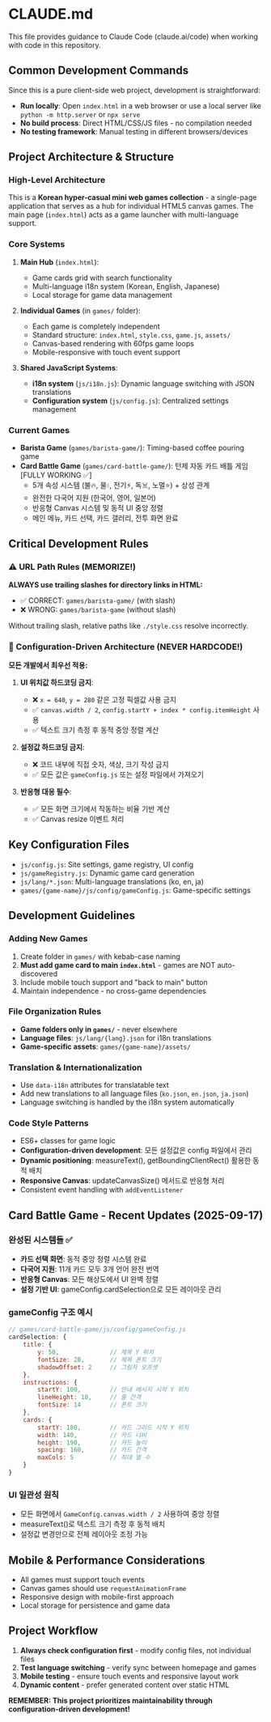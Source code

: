 # CLAUDE.md

This file provides guidance to Claude Code (claude.ai/code) when working with code in this repository.

## Common Development Commands

Since this is a pure client-side web project, development is straightforward:

- **Run locally**: Open `index.html` in a web browser or use a local server like `python -m http.server` or `npx serve`
- **No build process**: Direct HTML/CSS/JS files - no compilation needed
- **No testing framework**: Manual testing in different browsers/devices

## Project Architecture & Structure

### High-Level Architecture
This is a **Korean hyper-casual mini web games collection** - a single-page application that serves as a hub for individual HTML5 canvas games. The main page (`index.html`) acts as a game launcher with multi-language support.

### Core Systems

1. **Main Hub** (`index.html`):
   - Game cards grid with search functionality
   - Multi-language i18n system (Korean, English, Japanese)
   - Local storage for game data management

2. **Individual Games** (in `games/` folder):
   - Each game is completely independent
   - Standard structure: `index.html`, `style.css`, `game.js`, `assets/`
   - Canvas-based rendering with 60fps game loops
   - Mobile-responsive with touch event support

3. **Shared JavaScript Systems**:
   - **i18n system** (`js/i18n.js`): Dynamic language switching with JSON translations
   - **Configuration system** (`js/config.js`): Centralized settings management

### Current Games
- **Barista Game** (`games/barista-game/`): Timing-based coffee pouring game
- **Card Battle Game** (`games/card-battle-game/`): 턴제 자동 카드 배틀 게임 [FULLY WORKING ✅]
  - 5개 속성 시스템 (불🔥, 물💧, 전기⚡, 독☠️, 노멀⭐) + 상성 관계
  - 완전한 다국어 지원 (한국어, 영어, 일본어)
  - 반응형 Canvas 시스템 및 동적 UI 중앙 정렬
  - 메인 메뉴, 카드 선택, 카드 갤러리, 전투 화면 완료

## Critical Development Rules

### ⚠️ URL Path Rules (MEMORIZE!)
**ALWAYS use trailing slashes for directory links in HTML:**
- ✅ CORRECT: `games/barista-game/` (with slash)
- ❌ WRONG: `games/barista-game` (without slash)

Without trailing slash, relative paths like `./style.css` resolve incorrectly.

### 🔴 Configuration-Driven Architecture (NEVER HARDCODE!)
**모든 개발에서 최우선 적용:**

1. **UI 위치값 하드코딩 금지**:
   - ❌ `x = 640`, `y = 280` 같은 고정 픽셀값 사용 금지
   - ✅ `canvas.width / 2`, `config.startY + index * config.itemHeight` 사용
   - ✅ 텍스트 크기 측정 후 동적 중앙 정렬 계산

2. **설정값 하드코딩 금지**:
   - ❌ 코드 내부에 직접 숫자, 색상, 크기 작성 금지
   - ✅ 모든 값은 `gameConfig.js` 또는 설정 파일에서 가져오기

3. **반응형 대응 필수**:
   - ✅ 모든 화면 크기에서 작동하는 비율 기반 계산
   - ✅ Canvas resize 이벤트 처리

## Key Configuration Files

- `js/config.js`: Site settings, game registry, UI config
- `js/gameRegistry.js`: Dynamic game card generation
- `js/lang/*.json`: Multi-language translations (ko, en, ja)
- `games/{game-name}/js/config/gameConfig.js`: Game-specific settings

## Development Guidelines

### Adding New Games
1. Create folder in `games/` with kebab-case naming
2. **Must add game card to main `index.html`** - games are NOT auto-discovered
3. Include mobile touch support and "back to main" button
4. Maintain independence - no cross-game dependencies

### File Organization Rules
- **Game folders only in `games/`** - never elsewhere
- **Language files**: `js/lang/{lang}.json` for i18n translations
- **Game-specific assets**: `games/{game-name}/assets/`

### Translation & Internationalization
- Use `data-i18n` attributes for translatable text
- Add new translations to all language files (`ko.json`, `en.json`, `ja.json`)
- Language switching is handled by the i18n system automatically

### Code Style Patterns
- ES6+ classes for game logic
- **Configuration-driven development**: 모든 설정값은 config 파일에서 관리
- **Dynamic positioning**: measureText(), getBoundingClientRect() 활용한 동적 배치
- **Responsive Canvas**: updateCanvasSize() 메서드로 반응형 처리
- Consistent event handling with `addEventListener`

## Card Battle Game - Recent Updates (2025-09-17)

### 완성된 시스템들 ✅
- **카드 선택 화면**: 동적 중앙 정렬 시스템 완료
- **다국어 지원**: 11개 카드 모두 3개 언어 완전 번역
- **반응형 Canvas**: 모든 해상도에서 UI 완벽 정렬
- **설정 기반 UI**: gameConfig.cardSelection으로 모든 레이아웃 관리

### gameConfig 구조 예시
```javascript
// games/card-battle-game/js/config/gameConfig.js
cardSelection: {
    title: {
        y: 50,              // 제목 Y 위치
        fontSize: 28,       // 제목 폰트 크기
        shadowOffset: 2     // 그림자 오프셋
    },
    instructions: {
        startY: 100,        // 안내 메시지 시작 Y 위치
        lineHeight: 18,     // 줄 간격
        fontSize: 14        // 폰트 크기
    },
    cards: {
        startY: 180,        // 카드 그리드 시작 Y 위치
        width: 140,         // 카드 너비
        height: 190,        // 카드 높이
        spacing: 160,       // 카드 간격
        maxCols: 5          // 최대 열 수
    }
}
```

### UI 일관성 원칙
- 모든 화면에서 `GameConfig.canvas.width / 2` 사용하여 중앙 정렬
- measureText()로 텍스트 크기 측정 후 동적 배치
- 설정값 변경만으로 전체 레이아웃 조정 가능

## Mobile & Performance Considerations
- All games must support touch events
- Canvas games should use `requestAnimationFrame`
- Responsive design with mobile-first approach
- Local storage for persistence and game data

## Project Workflow
1. **Always check configuration first** - modify config files, not individual files
2. **Test language switching** - verify sync between homepage and games
3. **Mobile testing** - ensure touch events and responsive layout work
4. **Dynamic content** - prefer generated content over static HTML

**REMEMBER: This project prioritizes maintainability through configuration-driven development!**